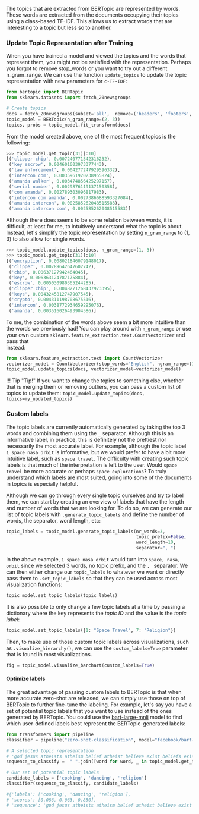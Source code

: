 The topics that are extracted from BERTopic are represented by words. These words are extracted from the documents 
occupying their topics using a class-based TF-IDF. This allows us to extract words that are interesting to a topic but 
less so to another. 

### **Update Topic Representation after Training**
When you have trained a model and viewed the topics and the words that represent them,
you might not be satisfied with the representation. Perhaps you forgot to remove
stop_words or you want to try out a different n_gram_range. We can use the function `update_topics` to update 
the topic representation with new parameters for `c-TF-IDF`: 

```python
from bertopic import BERTopic
from sklearn.datasets import fetch_20newsgroups

# Create topics
docs = fetch_20newsgroups(subset='all',  remove=('headers', 'footers', 'quotes'))['data']
topic_model = BERTopic(n_gram_range=(2, 3))
topics, probs = topic_model.fit_transform(docs)
```

From the model created above, one of the most frequent topics is the following:

```python
>>> topic_model.get_topic(31)[:10]
[('clipper chip', 0.007240771542316232),
 ('key escrow', 0.004601603973377443),
 ('law enforcement', 0.004277247929596332),
 ('intercon com', 0.0035961920238955824),
 ('amanda walker', 0.003474856425297157),
 ('serial number', 0.0029876119137150358),
 ('com amanda', 0.002789303096817983),
 ('intercon com amanda', 0.0027386688593327084),
 ('amanda intercon', 0.002585262048515583),
 ('amanda intercon com', 0.002585262048515583)]
```

Although there does seems to be some relation between words, it is difficult, at least for me, to intuitively understand 
what the topic is about. Instead, let's simplify the topic representation by setting `n_gram_range` to (1, 3) to 
also allow for single words.

```python
>>> topic_model.update_topics(docs, n_gram_range=(1, 3))
>>> topic_model.get_topic(31)[:10]
[('encryption', 0.008021846079148017),
 ('clipper', 0.00789642647602742),
 ('chip', 0.00637127942464045),
 ('key', 0.006363124787175884),
 ('escrow', 0.005030980365244285),
 ('clipper chip', 0.0048271268437973395),
 ('keys', 0.0043245812747907545),
 ('crypto', 0.004311198708675516),
 ('intercon', 0.0038772934659295076),
 ('amanda', 0.003516026493904586)]
```

To me, the combination of the words above seem a bit more intuitive than the words we previously had! You can play 
around with `n_gram_range` or use your own custom `sklearn.feature_extraction.text.CountVectorizer` and pass that  
instead: 

```python
from sklearn.feature_extraction.text import CountVectorizer
vectorizer_model = CountVectorizer(stop_words="English", ngram_range=(1, 5))
topic_model.update_topics(docs, vectorizer_model=vectorizer_model)
```

!!! Tip "Tip!"
    If you want to change the topics to something else, whether that is merging them or removing outliers, you can pass 
    a custom list of topics to update them: `topic_model.update_topics(docs, topics=my_updated_topics)`

### **Custom labels**

The topic labels are currently automatically generated by taking the top 3 words and combining them 
using the `_` separator. Although this is an informative label, in practice, this is definitely not the prettiest nor necessarily the most accurate label. For example, although the topic label 
`1_space_nasa_orbit` is informative, but we would prefer to have a bit more intuitive label, such as 
`space travel`. The difficulty with creating such topic labels is that much of the interpretation is left to the user. Would `space travel` be more accurate or perhaps `space explorations`? To truly understand which labels are most suited, going into some of the documents in topics is especially helpful. 

Although we can go through every single topic ourselves and try to label them, we can start by creating an overview of labels that have the length and number of words that we are looking for. To do so, we can generate our list of topic labels with `.generate_topic_labels` and define the number of words, the separator, word length, etc:

```python
topic_labels = topic_model.generate_topic_labels(nr_words=3,
                                                 topic_prefix=False,
                                                 word_length=10,
                                                 separator=", ")
```

In the above example, `1_space_nasa_orbit` would turn into `space, nasa, orbit` since we selected 3 words, no topic prefix, and the `, ` separator. We can then either change our `topic_labels` to whatever we want or directly pass them to `.set_topic_labels` so that they can be used across most visualization functions:

```python
topic_model.set_topic_labels(topic_labels)
```

It is also possible to only change a few topic labels at a time by passing a dictionary 
where the key represents the *topic ID* and the value is the *topic label*:

```python
topic_model.set_topic_labels({1: "Space Travel", 7: "Religion"})
```

Then, to make use of those custom topic labels across visualizations, such as `.visualize_hierarchy()`, 
we can use the `custom_labels=True` parameter that is found in most visualizations. 

```python
fig = topic_model.visualize_barchart(custom_labels=True)
```

#### Optimize labels
The great advantage of passing custom labels to BERTopic is that when more accurate zero-shot are released, 
we can simply use those on top of BERTopic to further fine-tune the labeling. For example, let's say you 
have a set of potential topic labels that you want to use instead of the ones generated by BERTopic. You could
use the [bart-large-mnli](https://huggingface.co/facebook/bart-large-mnli) model to find which user-defined 
labels best represent the BERTopic-generated labels:


```python
from transformers import pipeline
classifier = pipeline("zero-shot-classification", model="facebook/bart-large-mnli")

# A selected topic representation
# 'god jesus atheists atheism belief atheist believe exist beliefs existence'
sequence_to_classify =  " ".join([word for word, _ in topic_model.get_topic(1)])

# Our set of potential topic labels
candidate_labels = ['cooking', 'dancing', 'religion']
classifier(sequence_to_classify, candidate_labels)

#{'labels': ['cooking', 'dancing', 'religion'],
# 'scores': [0.086, 0.063, 0.850],
# 'sequence': 'god jesus atheists atheism belief atheist believe exist beliefs existence'}
```
